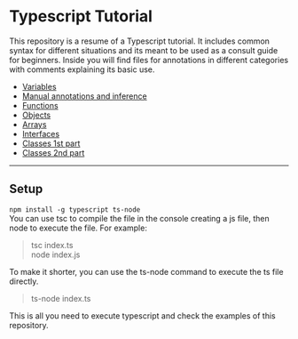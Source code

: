 # Typescript Tutorial

This repository is a resume of a Typescript tutorial. It includes common syntax for different situations and its meant to be used as a consult guide for beginners. Inside you will find files for annotations in different categories with comments explaining its basic use.
<br>
<ul>
    <li><a href="annotations/1-variables.ts">Variables</a></li>
    <li><a href="annotations/2-manual_annotations.ts">Manual annotations and inference</a></li>
    <li><a href="annotations/3-Functions.ts">Functions</a></li>
    <li><a href="annotations/4-Objects.ts">Objects</a></li>
    <li><a href="annotations/5-Arrays.ts">Arrays</a></li>
    <li><a href="annotations/6-Interfaces.ts">Interfaces</a></li>
    <li><a href="annotations/7-Classes.ts">Classes 1st part</a></li>
    <li><a href="annotations/7.1-Classes_Fields.ts">Classes 2nd part</a></li>
</ul>

-------------------------------------------
## Setup

<code>npm install -g typescript ts-node</code><br>
You can use tsc to compile the file in the console creating a js file, then node to execute the file. For example:
>tsc index.ts<br>
node index.js

To make it shorter, you can use the ts-node command to execute the ts file directly.
>ts-node index.ts

This is all you need to execute typescript and check the examples of this repository.






